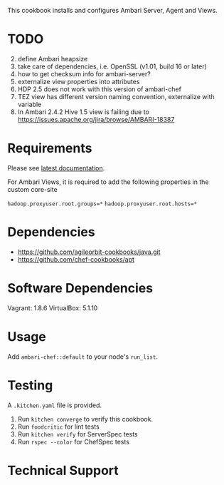 This cookbook installs and configures Ambari Server, Agent and Views.

TODO
====

2. define Ambari heapsize
3. take care of dependencies, i.e. OpenSSL (v1.01, build 16 or later)
5. how to get checksum info for ambari-server?
7. externalize view properties into attributes
8. HDP 2.5 does not work with this version of ambari-chef
9. TEZ view has different version naming convention, externalize with variable
10. In Ambari 2.4.2 Hive 1.5 view is failing due to https://issues.apache.org/jira/browse/AMBARI-18387

Requirements
============

Please see [latest documentation](http://docs.hortonworks.com/HDPDocuments/Ambari-2.4.2.0/bk_ambari-views/content/ch_using_ambari_views.html).

For Ambari Views, it is required to add the following properties in the custom core-site

`hadoop.proxyuser.root.groups=*`
`hadoop.proxyuser.root.hosts=*`

Dependencies
============

- https://github.com/agileorbit-cookbooks/java.git
- https://github.com/chef-cookbooks/apt

Software Dependencies
=====================
Vagrant: 1.8.6
VirtualBox: 5.1.10

Usage
=====

Add `ambari-chef::default` to your node's `run_list`.

Testing
=======

A `.kitchen.yaml` file is provided.

1. Run `kitchen converge` to verify this cookbook.
2. Run `foodcritic` for lint tests
3. Run `kitchen verify` for ServerSpec tests
4. Run `rspec --color` for ChefSpec tests

Technical Support
=================
